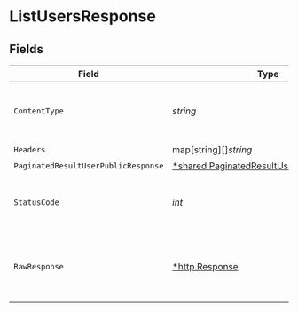 # ListUsersResponse


## Fields

| Field                                                                                                        | Type                                                                                                         | Required                                                                                                     | Description                                                                                                  |
| ------------------------------------------------------------------------------------------------------------ | ------------------------------------------------------------------------------------------------------------ | ------------------------------------------------------------------------------------------------------------ | ------------------------------------------------------------------------------------------------------------ |
| `ContentType`                                                                                                | *string*                                                                                                     | :heavy_check_mark:                                                                                           | HTTP response content type for this operation                                                                |
| `Headers`                                                                                                    | map[string][]*string*                                                                                        | :heavy_check_mark:                                                                                           | N/A                                                                                                          |
| `PaginatedResultUserPublicResponse`                                                                          | [*shared.PaginatedResultUserPublicResponse](../../../pkg/models/shared/paginatedresultuserpublicresponse.md) | :heavy_minus_sign:                                                                                           | N/A                                                                                                          |
| `StatusCode`                                                                                                 | *int*                                                                                                        | :heavy_check_mark:                                                                                           | HTTP response status code for this operation                                                                 |
| `RawResponse`                                                                                                | [*http.Response](https://pkg.go.dev/net/http#Response)                                                       | :heavy_check_mark:                                                                                           | Raw HTTP response; suitable for custom response parsing                                                      |